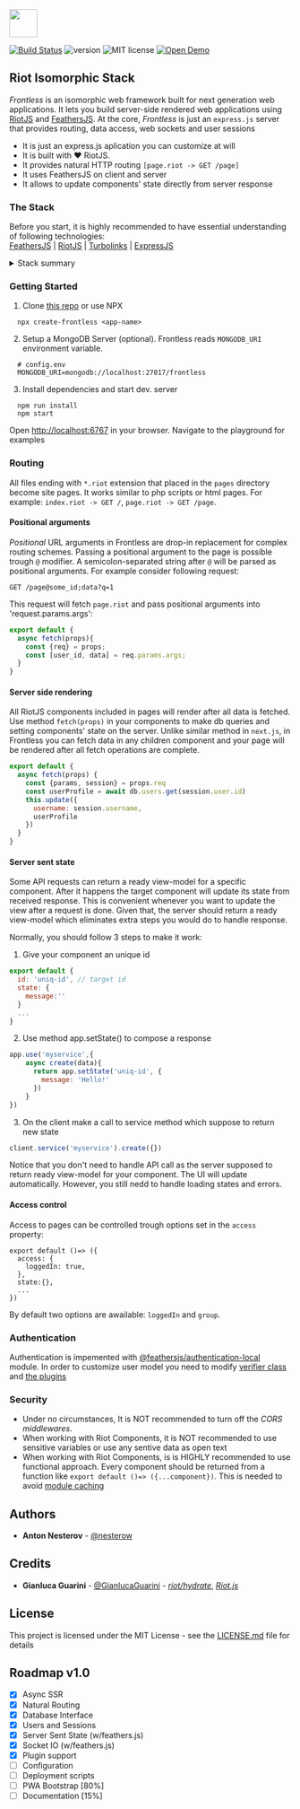 <img src="https://github.com/nesterow/frontless/raw/master/assets/media/logo.png" height="50"/>

[![Build Status](https://travis-ci.org/nesterow/frontless.svg?branch=master)](https://travis-ci.org/nesterow/frontless)
![version](https://img.shields.io/badge/Version-0.5.2@alpha-yellow.svg)
![MIT license](https://img.shields.io/badge/License-MIT-blue.svg)
[![Open Demo](https://img.shields.io/badge/CodeSandbox-▶-green.svg)](https://h5l5o.sse.codesandbox.io/)


## Riot Isomorphic Stack
*Frontless* is an isomorphic web framework built for next generation web applications. 
It lets you build server-side rendered web applications using [RiotJS](https://riot.js.org) and [FeathersJS](http://feathersjs.com).
At the core, *Frontless* is just an `express.js` server that provides routing, data access, web sockets and user sessions

- It is just an express.js aplication you can customize at will
- It is built with ❤️ RiotJS.
- It provides natural HTTP routing `[page.riot -> GET /page]`
- It uses FeathersJS on client and server
- It allows to update components' state directly from server response

### The Stack
Before you start, it is highly recommended to have essential understanding of following technologies:
<br>
[FeathersJS](https://github.com/feathersjs/feathers) | 
[RiotJS](https://github.com/riot/riot) |
[Turbolinks](https://github.com/turbolinks/turbolinks) |
[ExpressJS](https://github.com/expressjs/express)
<details><summary>Stack summary</summary>

| SERVER        | CLIENT        |
| :------------- |:-------------|
| Routing *[express.js]* | Navigation *[turbolinks]* |
| View Model *[feathers]*    | Data Representation *[riot.js]* |
| Layout Rendering *[riot/ssr]* | User input *[riot.js]*  |
| Sessions *[express.js]* | JWT, Cookies |
| Realtime *[feathers, socket.io]* | FeathersJS Client |
| DB Interface *[@feathers/client]* | Rest/IO *[@feathers/client]* |

</details>

### Getting Started
1. Clone [this repo](https://github.com/nesterow/frontless) or use NPX

```
  npx create-frontless <app-name>
```
2. Setup a MongoDB Server (optional). Frontless reads `MONGODB_URI` environment variable.
```
  # config.env
  MONGODB_URI=mongodb://localhost:27017/frontless
```
3. Install dependencies and start dev. server
```
  npm run install
  npm start
```
Оpen [http://localhost:6767](http://localhost:6767) in your browser. Navigate to the playground for examples 


### Routing
All files ending with `*.riot` extension that placed in the `pages` directory become site pages. It works similar to php scripts or html pages.
For example: `index.riot -> GET /`, `page.riot -> GET /page`.


#### Positional arguments
*Positional* URL arguments in Frontless are drop-in replacement for complex routing schemes. 
Passing a positional argument to the page is possible trough `@` modifier. 
A semicolon-separated string after `@` will be parsed as positional arguments.
For example consider following request:
```
GET /page@some_id;data?q=1
```
This request will fetch `page.riot` and pass positional arguments into 'request.params.args':
```javascript
export default {
  async fetch(props){
    const {req} = props;
    const [user_id, data] = req.params.args;
  }
}
```

#### Server side rendering
All RiotJS components included in pages will render after all data is fetched. 
Use method `fetch(props)` in your components to make db queries and setting components' state on the server.
Unlike similar method in `next.js`, in Frontless you can fetch data in any children component 
and your page will be rendered after all fetch operations are complete.

```javascript
export default {
  async fetch(props) {
    const {params, session} = props.req
    const userProfile = await db.users.get(session.user.id)
    this.update({
      username: session.username,
      userProfile
    })
  }
}
```

#### Server sent state
Some API requests can return a ready view-model for a specific component. 
After it happens the target component will update its state from received response. 
This is convenient whenever you want to update the view after a request is done. 
Given that, the server should return a ready view-model which eliminates extra steps you would do to handle response.

Normally, you should follow 3 steps to make it work:

1. Give your component an unique id
```javascript
export default {
  id: 'uniq-id', // target id
  state: {
    message:''
  }
  ...
}
```
2. Use method app.setState() to compose a response
```javascript
app.use('myservice',{
    async create(data){
      return app.setState('uniq-id', {
        message: 'Hello!'
      })
    }
})
```
3. On the client make a call to service method which suppose to return new state
```javascript
client.service('myservice').create({})
```
Notice that you don't need to handle API call as the server supposed to return ready view-model for your component. 
The UI will update automatically. However, you still nedd to handle loading states and errors.

#### Access control
Access to pages can be controlled trough options set in the `access` property:
```
export default ()=> ({
  access: {
    loggedIn: true,
  },
  state:{},
  ...
})
```
By default two options are awailable: `loggedIn` and `group`.

### Authentication
Authentication is impemented with [@feathersjs/authentication-local](https://docs.feathersjs.com/api/authentication/local.html) module. 
In order to customize user model you need to modify [verifier class](./components/verifier.js) and [the plugins](./plugins.js)

### Security
- Under no circumstances, It is NOT recommended to turn off the *CORS middlewares*.
- When working with Riot Components, it is NOT recommended to use sensitive variables or use any sentive data as open text
- When working with Riot Components, is is HIGHLY recommended to use functional approach. Every component should be returned from a function like `export default ()=> ({...component})`. This is needed to avoid [module caching](https://nodejs.org/api/modules.html#modules_caching) 



## Authors

* **Anton Nesterov** - [@nesterow](https://github.com/nesterow)

## Credits
* **Gianluca Guarini** - [@GianlucaGuarini](https://github.com/GianlucaGuarini) - *[riot/hydrate](https://github.com/riot/hydrate)*, *[Riot.js](https://github.com/riot/riot)*

## License

This project is licensed under the MIT License - see the [LICENSE.md](.github/LICENSE.md) file for details



## Roadmap v1.0

* [x] Async SSR
* [x] Natural Routing  
* [x] Database Interface
* [x] Users and Sessions
* [x] Server Sent State (w/feathers.js)
* [x] Socket IO (w/feathers.js)
* [x] Plugin support
* [ ] Configuration
* [ ] Deployment scripts
* [ ] PWA Bootstrap [80%]
* [ ] Documentation [15%]
